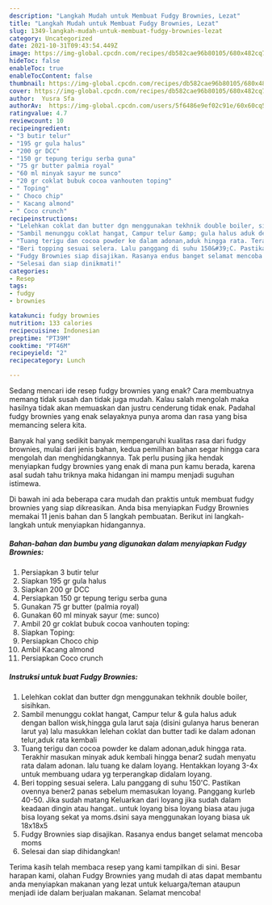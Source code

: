 ```yaml
---
description: "Langkah Mudah untuk Membuat Fudgy Brownies, Lezat"
title: "Langkah Mudah untuk Membuat Fudgy Brownies, Lezat"
slug: 1349-langkah-mudah-untuk-membuat-fudgy-brownies-lezat
category: Uncategorized
date: 2021-10-31T09:43:54.449Z
image: https://img-global.cpcdn.com/recipes/db582cae96b80105/680x482cq70/fudgy-brownies-foto-resep-utama.jpg
hideToc: false
enableToc: true
enableTocContent: false
thumbnail: https://img-global.cpcdn.com/recipes/db582cae96b80105/680x482cq70/fudgy-brownies-foto-resep-utama.jpg
cover: https://img-global.cpcdn.com/recipes/db582cae96b80105/680x482cq70/fudgy-brownies-foto-resep-utama.jpg
author:  Yusra Sfa
authorAv:  https://img-global.cpcdn.com/users/5f6486e9ef02c91e/60x60cq50/avatar.jpg
ratingvalue: 4.7
reviewcount: 10
recipeingredient:
- "3 butir telur"
- "195 gr gula halus"
- "200 gr DCC"
- "150 gr tepung terigu serba guna"
- "75 gr butter palmia royal"
- "60 ml minyak sayur me sunco"
- "20 gr coklat bubuk cocoa vanhouten toping"
- " Toping"
- " Choco chip"
- " Kacang almond"
- " Coco crunch"
recipeinstructions:
- "Lelehkan coklat dan butter dgn menggunakan tekhnik double boiler, sisihkan."
- "Sambil menunggu coklat hangat, Campur telur &amp; gula halus aduk dengan ballon wisk,hingga gula larut saja (disini gulanya harus beneran larut ya) lalu masukkan lelehan coklat dan butter tadi ke dalam adonan telur,aduk rata kembali"
- "Tuang terigu dan cocoa powder ke dalam adonan,aduk hingga rata. Terakhir masukan minyak aduk kembali hingga benar2 sudah menyatu rata dalam adonan. lalu tuang ke dalam loyang. Hentakkan loyang 3-4x untuk membuang udara yg terperangkap didalam loyang."
- "Beri topping sesuai selera. Lalu panggang di suhu 150&#39;C. Pastikan ovennya bener2 panas sebelum memasukan loyang. Panggang kurleb 40-50. Jika sudah matang Keluarkan dari loyang jika sudah dalam keadaan dingin atau hangat.. untuk loyang bisa loyang biasa atau juga bisa loyang sekat ya moms.dsini saya menggunakan loyang biasa uk 18x18x5"
- "Fudgy Brownies siap disajikan. Rasanya endus banget selamat mencoba moms"
- "Selesai dan siap dinikmati!"
categories:
- Resep
tags:
- fudgy
- brownies

katakunci: fudgy brownies 
nutrition: 133 calories
recipecuisine: Indonesian
preptime: "PT39M"
cooktime: "PT46M"
recipeyield: "2"
recipecategory: Lunch

---
```



Sedang mencari ide resep fudgy brownies yang enak? Cara membuatnya memang tidak susah dan tidak juga mudah. Kalau salah mengolah maka hasilnya tidak akan memuaskan dan justru cenderung tidak enak. Padahal fudgy brownies yang enak selayaknya punya aroma dan rasa yang bisa memancing selera kita.




Banyak hal yang sedikit banyak mempengaruhi kualitas rasa dari fudgy brownies, mulai dari jenis bahan, kedua pemilihan bahan segar hingga cara mengolah dan menghidangkannya. Tak perlu pusing jika hendak menyiapkan fudgy brownies yang enak di mana pun kamu berada, karena asal sudah tahu triknya maka hidangan ini mampu menjadi suguhan istimewa.


Di bawah ini ada beberapa cara mudah dan praktis untuk membuat fudgy brownies yang siap dikreasikan. Anda bisa menyiapkan Fudgy Brownies memakai 11 jenis bahan dan 5 langkah pembuatan. Berikut ini langkah-langkah untuk menyiapkan hidangannya.

<!--inarticleads1-->

##### Bahan-bahan dan bumbu yang digunakan dalam menyiapkan Fudgy Brownies:

1. Persiapkan 3 butir telur
1. Siapkan 195 gr gula halus
1. Siapkan 200 gr DCC
1. Persiapkan 150 gr tepung terigu serba guna
1. Gunakan 75 gr butter (palmia royal)
1. Gunakan 60 ml minyak sayur (me: sunco)
1. Ambil 20 gr coklat bubuk cocoa vanhouten toping:
1. Siapkan  Toping:
1. Persiapkan  Choco chip
1. Ambil  Kacang almond
1. Persiapkan  Coco crunch




<!--inarticleads2-->

##### Instruksi untuk buat Fudgy Brownies:

1. Lelehkan coklat dan butter dgn menggunakan tekhnik double boiler, sisihkan.
1. Sambil menunggu coklat hangat, Campur telur &amp; gula halus aduk dengan ballon wisk,hingga gula larut saja (disini gulanya harus beneran larut ya) lalu masukkan lelehan coklat dan butter tadi ke dalam adonan telur,aduk rata kembali
1. Tuang terigu dan cocoa powder ke dalam adonan,aduk hingga rata. Terakhir masukan minyak aduk kembali hingga benar2 sudah menyatu rata dalam adonan. lalu tuang ke dalam loyang. Hentakkan loyang 3-4x untuk membuang udara yg terperangkap didalam loyang.
1. Beri topping sesuai selera. Lalu panggang di suhu 150&#39;C. Pastikan ovennya bener2 panas sebelum memasukan loyang. Panggang kurleb 40-50. Jika sudah matang Keluarkan dari loyang jika sudah dalam keadaan dingin atau hangat.. untuk loyang bisa loyang biasa atau juga bisa loyang sekat ya moms.dsini saya menggunakan loyang biasa uk 18x18x5
1. Fudgy Brownies siap disajikan. Rasanya endus banget selamat mencoba moms
1. Selesai dan siap dihidangkan!



Terima kasih telah membaca resep yang kami tampilkan di sini. Besar harapan kami, olahan Fudgy Brownies yang mudah di atas dapat membantu anda menyiapkan makanan yang lezat untuk keluarga/teman ataupun menjadi ide dalam berjualan makanan. Selamat mencoba!
